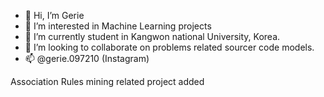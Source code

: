 - 👋 Hi, I’m Gerie
- 👀 I’m interested in Machine Learning projects
- 🌱 I’m currently student in Kangwon national University, Korea.
- 💞️ I’m looking to collaborate on problems related sourcer code models.
- 📫 @gerie.097210 (Instagram)

<!---
Gerie-2017/Gerie-2017 is a ✨ special ✨ repository because its `README.md` (this file) appears on your GitHub profile.
You can click the Preview link to take a look at your changes.
--->

Association Rules mining related project added
